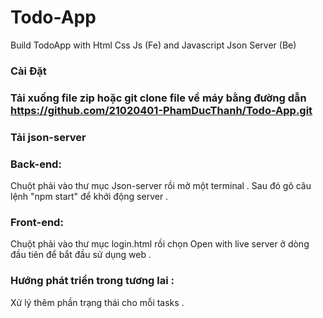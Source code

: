 # Todo-App
Build TodoApp with Html Css Js (Fe) and Javascript Json Server (Be)
### Cài Đặt
### Tải xuống file zip hoặc git clone file về máy bằng đường dẫn https://github.com/21020401-PhamDucThanh/Todo-App.git
### Tải json-server 
### Back-end: 
Chuột phải vào thư mục Json-server rồi mở một terminal . Sau đó gõ câu lệnh "npm start" để khởi động server . 
### Front-end:
Chuột phải vào thư mục login.html rồi chọn Open with live server ở dòng đầu tiên để bắt đầu sử dụng web . 
### Hướng phát triển trong tương lai : 
Xử lý thêm phần trạng thái cho mỗi tasks .
